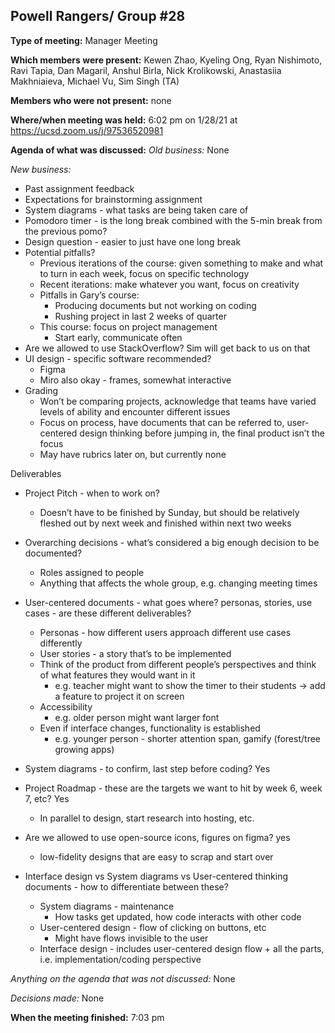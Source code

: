 ## Powell Rangers/ Group #28


**Type of meeting:** Manager Meeting

**Which members were present:** Kewen Zhao, Kyeling Ong, Ryan Nishimoto, Ravi Tapia, Dan Magaril, Anshul Birla, Nick Krolikowski, Anastasiia Makhniaieva, Michael Vu, Sim Singh (TA)

**Members who were not present:** none

**Where/when meeting was held:** 6:02 pm on 1/28/21 at https://ucsd.zoom.us/j/97536520981

**Agenda of what was discussed:**
*Old business:* None

*New business:*
+ Past assignment feedback
+ Expectations for brainstorming assignment
+ System diagrams - what tasks are being taken care of
+ Pomodoro timer - is the long break combined with the 5-min break from the previous pomo?
+ Design question - easier to just have one long break
+ Potential pitfalls?
  + Previous iterations of the course: given something to make and what to turn in each week, focus on specific technology
  + Recent iterations: make whatever you want, focus on creativity
  + Pitfalls in Gary’s course:
    + Producing documents but not working on coding
    + Rushing project in last 2 weeks of quarter
  + This course: focus on project management
    + Start early, communicate often
+ Are we allowed to use StackOverflow? Sim will get back to us on that
+ UI design - specific software recommended?
  + Figma
  + Miro also okay - frames, somewhat interactive
+ Grading
  + Won’t be comparing projects, acknowledge that teams have varied levels of ability and encounter different issues
  + Focus on process, have documents that can be referred to, user-centered design thinking before jumping in, the final product isn’t the focus
  + May have rubrics later on, but currently none
  
Deliverables
+ Project Pitch - when to work on?
  + Doesn’t have to be finished by Sunday, but should be relatively fleshed out by next week and finished within next two weeks
+ Overarching decisions - what’s considered a big enough decision to be documented?
  + Roles assigned to people
  + Anything that affects the whole group, e.g. changing meeting times
+ User-centered documents - what goes where? personas, stories, use cases - are these different deliverables?
  + Personas - how different users approach different use cases differently
  + User stories - a story that’s to be implemented
  + Think of the product from different people’s perspectives and think of what features they would want in it
    + e.g. teacher might want to show the timer to their students -> add a feature to project it on screen
  + Accessibility
    + e.g. older person might want larger font
  + Even if interface changes, functionality is established
    + e.g. younger person - shorter attention span, gamify (forest/tree growing apps)
+ System diagrams - to confirm, last step before coding? Yes
+ Project Roadmap - these are the targets we want to hit by week 6, week 7, etc? Yes
  + In parallel to design, start research into hosting, etc.   
  
+ Are we allowed to use open-source icons, figures on figma? yes
  + low-fidelity designs that are easy to scrap and start over
+ Interface design vs System diagrams vs User-centered thinking documents - how to differentiate between these?
  + System diagrams - maintenance
    + How tasks get updated, how code interacts with other code
  + User-centered design - flow of clicking on buttons, etc
    + Might have flows invisible to the user
  + Interface design - includes user-centered design flow + all the parts, i.e. implementation/coding perspective


*Anything on the agenda that was not discussed:* None

*Decisions made:* None

**When the meeting finished:** 7:03 pm

